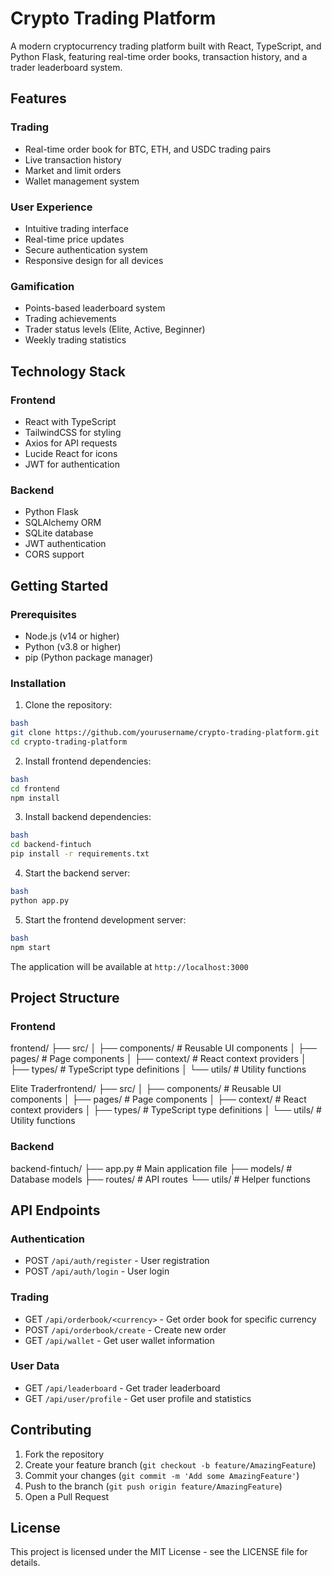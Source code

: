 # Crypto Trading Platform

A modern cryptocurrency trading platform built with React, TypeScript, and Python Flask, featuring real-time order books, transaction history, and a trader leaderboard system.

## Features

### Trading
- Real-time order book for BTC, ETH, and USDC trading pairs
- Live transaction history
- Market and limit orders
- Wallet management system

### User Experience
- Intuitive trading interface
- Real-time price updates
- Secure authentication system
- Responsive design for all devices

### Gamification
- Points-based leaderboard system
- Trading achievements
- Trader status levels (Elite, Active, Beginner)
- Weekly trading statistics

## Technology Stack

### Frontend
- React with TypeScript
- TailwindCSS for styling
- Axios for API requests
- Lucide React for icons
- JWT for authentication

### Backend
- Python Flask
- SQLAlchemy ORM
- SQLite database
- JWT authentication
- CORS support

## Getting Started

### Prerequisites
- Node.js (v14 or higher)
- Python (v3.8 or higher)
- pip (Python package manager)

### Installation

1. Clone the repository:
```sh
bash
git clone https://github.com/yourusername/crypto-trading-platform.git
cd crypto-trading-platform
```
2. Install frontend dependencies:
```sh
bash
cd frontend
npm install
```
3. Install backend dependencies:
```sh
bash
cd backend-fintuch
pip install -r requirements.txt
```
4. Start the backend server:
```sh
bash
python app.py
```
5. Start the frontend development server:
```sh
bash
npm start
```

The application will be available at `http://localhost:3000`

## Project Structure

### Frontend

frontend/
├── src/
│ ├── components/ # Reusable UI components
│ ├── pages/ # Page components
│ ├── context/ # React context providers
│ ├── types/ # TypeScript type definitions
│ └── utils/ # Utility functions


Elite Traderfrontend/
├── src/
│ ├── components/ # Reusable UI components
│ ├── pages/ # Page components
│ ├── context/ # React context providers
│ ├── types/ # TypeScript type definitions
│ └── utils/ # Utility functions

### Backend

backend-fintuch/
├── app.py # Main application file
├── models/ # Database models
├── routes/ # API routes
└── utils/ # Helper functions


## API Endpoints

### Authentication
- POST `/api/auth/register` - User registration
- POST `/api/auth/login` - User login

### Trading
- GET `/api/orderbook/<currency>` - Get order book for specific currency
- POST `/api/orderbook/create` - Create new order
- GET `/api/wallet` - Get user wallet information

### User Data
- GET `/api/leaderboard` - Get trader leaderboard
- GET `/api/user/profile` - Get user profile and statistics

## Contributing

1. Fork the repository
2. Create your feature branch (`git checkout -b feature/AmazingFeature`)
3. Commit your changes (`git commit -m 'Add some AmazingFeature'`)
4. Push to the branch (`git push origin feature/AmazingFeature`)
5. Open a Pull Request

## License

This project is licensed under the MIT License - see the LICENSE file for details.


